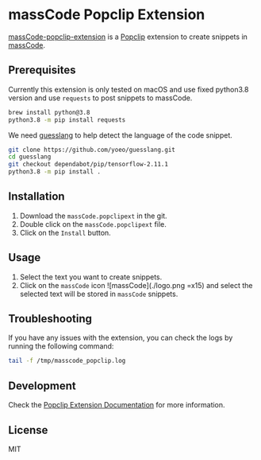 # massCode Popclip Extension

[massCode-popclip-extension](https://github.com/xuyixin1996/massCode-popclip-extension) is a [Popclip](https://pilotmoon.com/popclip/) extension to create snippets in [massCode](https://masscode.io/).

## Prerequisites

Currently this extension is only tested on macOS and use fixed python3.8 version and use `requests` to post snippets to
massCode.

```bash
brew install python@3.8
python3.8 -m pip install requests
```


We need [guesslang](https://github.com/yoeo/guesslang) to help detect the language of the code snippet.

```bash
git clone https://github.com/yoeo/guesslang.git
cd guesslang
git checkout dependabot/pip/tensorflow-2.11.1
python3.8 -m pip install .
```

## Installation

1. Download the `massCode.popclipext` in the git.
2. Double click on the `massCode.popclipext` file.
3. Click on the `Install` button.

## Usage

1. Select the text you want to create snippets.
2. Click on the `massCode` icon ![massCode](./logo.png =x15) and select the selected text will be stored in `massCode`
   snippets.

## Troubleshooting

If you have any issues with the extension, you can check the logs by running the following command:

```bash
tail -f /tmp/masscode_popclip.log
```

## Development

Check the [Popclip Extension Documentation](https://www.popclip.app/dev/packages) for more information.

## License

MIT
